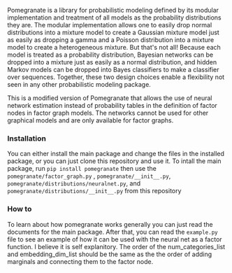 Pomegranate is a library for probabilistic modeling defined by its modular implementation and treatment of all models as the probability distributions they are. The modular implementation allows one to easily drop normal distributions into a mixture model to create a Gaussian mixture model just as easily as dropping a gamma and a Poisson distribution into a mixture model to create a heterogeneous mixture. But that's not all! Because each model is treated as a probability distribution, Bayesian networks can be dropped into a mixture just as easily as a normal distribution, and hidden Markov models can be dropped into Bayes classifiers to make a classifier over sequences. Together, these two design choices enable a flexibility not seen in any other probabilistic modeling package.

This is a modified version of Pomegranate that allows the use of neural network estimation instead of probability tables in the definition of factor nodes in factor graph models. The networks cannot be used for other graphical models and are only available for factor graphs.

### Installation
You can either install the main package and change the files in the installed package, or you can just clone this repository and use it.
To intall the main package, run
`pip install pomegranate`
then use the `pomegranate/factor_graph.py` , `pomegranate/__init__.py`, `pomegranate/distributions/neuralnet.py`, and `pomegranate/distributions/__init__.py` from this repository

### How to
To learn about how pomegranate works generally you can just read the documents for the main package. After that, you can read the `example.py` file to see an example of how it can be used with the neural net as a factor function. I believe it is self explanitory. The order of the num_categories_list and embedding_dim_list should be the same as the the order of adding marginals and connecting them to the factor node. 
